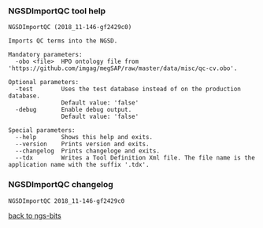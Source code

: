 ### NGSDImportQC tool help
	NGSDImportQC (2018_11-146-gf2429c0)
	
	Imports QC terms into the NGSD.
	
	Mandatory parameters:
	  -obo <file>  HPO ontology file from 'https://github.com/imgag/megSAP/raw/master/data/misc/qc-cv.obo'.
	
	Optional parameters:
	  -test        Uses the test database instead of on the production database.
	               Default value: 'false'
	  -debug       Enable debug output.
	               Default value: 'false'
	
	Special parameters:
	  --help       Shows this help and exits.
	  --version    Prints version and exits.
	  --changelog  Prints changeloge and exits.
	  --tdx        Writes a Tool Definition Xml file. The file name is the application name with the suffix '.tdx'.
	
### NGSDImportQC changelog
	NGSDImportQC 2018_11-146-gf2429c0
	
[back to ngs-bits](https://github.com/imgag/ngs-bits)